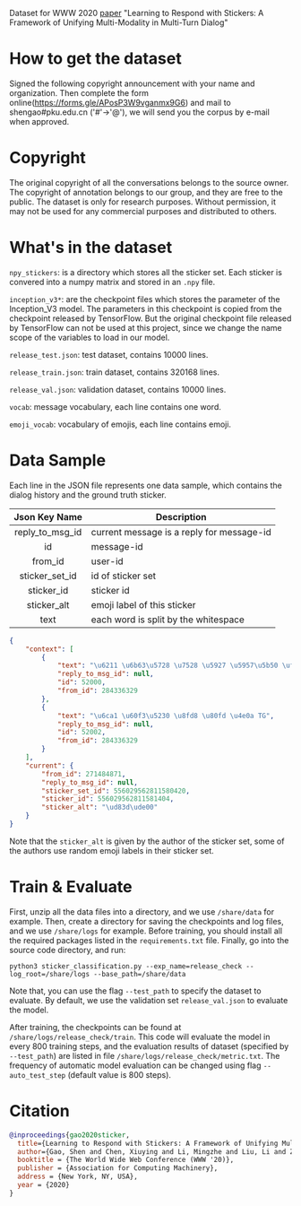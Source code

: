 Dataset for WWW 2020 [paper](https://arxiv.org/abs/2003.04679) "Learning to Respond with Stickers: A Framework of Unifying Multi-Modality in Multi-Turn Dialog"

# How to get the dataset
Signed the following copyright announcement with your name and organization. Then complete the form online(https://forms.gle/APosP3W9vganmx9G6) and mail to shengao#pku.edu.cn ('#'->'@'), we will send you the corpus by e-mail when approved.

# Copyright
The original copyright of all the conversations belongs to the source owner.
The copyright of annotation belongs to our group, and they are free to the public.
The dataset is only for research purposes. Without permission, it may not be used for any commercial purposes and distributed to others.

# What's in the dataset

`npy_stickers`: is a directory which stores all the sticker set. Each sticker is convered into a numpy matrix and stored in an `.npy` file.

`inception_v3*`: are the checkpoint files which stores the parameter of the Inception_V3 model. The parameters in this checkpoint is copied from the checkpoint released by TensorFlow. But the original checkpoint file released by TensorFlow can not be used at this project, since we change the name scope of the variables to load in our model.

`release_test.json`: test dataset, contains 10000 lines.

`release_train.json`: train dataset, contains 320168 lines.

`release_val.json`: validation dataset, contains 10000 lines.

`vocab`: message vocabulary, each line contains one word.

`emoji_vocab`: vocabulary of emojis, each line contains emoji.

# Data Sample
Each line in the JSON file represents one data sample, which contains the dialog history and the ground truth sticker.

|  Json Key Name  | Description                                |
|:---------------:|--------------------------------------------|
| reply_to_msg_id | current message is a reply for message-id  |
| id              | message-id                                 |
| from_id         | user-id                                    |
| sticker_set_id  | id of sticker set                          |
| sticker_id      | sticker id                                 |
| sticker_alt     | emoji label of this sticker                |
| text            | each word is split by the whitespace       |

```json
{
    "context": [
        {
            "text": "\u6211 \u6b63\u5728 \u7528 \u5927 \u5957\u5b50 \uff0c \u597d\u4e45 \u6ca1\u7528 \u4e86",
            "reply_to_msg_id": null,
            "id": 52000,
            "from_id": 284336329
        },
        {
            "text": "\u6ca1 \u60f3\u5230 \u8fd8 \u80fd \u4e0a TG",
            "reply_to_msg_id": null,
            "id": 52002,
            "from_id": 284336329
        }
    ],
    "current": {
        "from_id": 271484871,
        "reply_to_msg_id": null,
        "sticker_set_id": 556029562811580420,
        "sticker_id": 556029562811581404,
        "sticker_alt": "\ud83d\ude00"
    }
}
```

Note that the `sticker_alt` is given by the author of the sticker set, some of the authors use random emoji labels in their sticker set.

# Train & Evaluate
First, unzip all the data files into a directory, and we use `/share/data` for example.
Then, create a directory for saving the checkpoints and log files, and we use `/share/logs` for example.
Before training, you should install all the required packages listed in the `requirements.txt` file.
Finally, go into the source code directory, and run:

```shell script
python3 sticker_classification.py --exp_name=release_check --log_root=/share/logs --base_path=/share/data
```

Note that, you can use the flag `--test_path` to specify the dataset to evaluate. 
By default, we use the validation set `release_val.json` to evaluate the model.

After training, the checkpoints can be found at `/share/logs/release_check/train`.
This code will evaluate the model in every 800 training steps, and the evaluation results of dataset (specified by `--test_path`) are listed in file `/share/logs/release_check/metric.txt`.
The frequency of automatic model evaluation can be changed using flag `--auto_test_step` (default value is 800 steps).

# Citation

```bibtex
@inproceedings{gao2020sticker,
  title={Learning to Respond with Stickers: A Framework of Unifying Multi-Modality in Multi-Turn Dialog},
  author={Gao, Shen and Chen, Xiuying and Li, Mingzhe and Liu, Li and Zhao, Dongyan and Yan, Rui},
  booktitle = {The World Wide Web Conference (WWW '20)},
  publisher = {Association for Computing Machinery},
  address = {New York, NY, USA},
  year = {2020}
}
```



